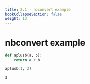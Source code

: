 ```yaml
---
title: 2.1 - nbconvert example
bookCollapseSection: false
weight: 13
---
```


# nbconvert example

```python
def aplusb(a, b):
    return a + b
```


```python
aplusb(1, 2)
```




    3